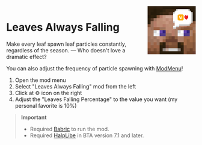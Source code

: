 <img align="right" height="128" width="128" alt="" loading="lazy" decoding="async" src="./src/main/resources/icon.png"/>

# Leaves Always Falling

Make every leaf spawn leaf particles constantly, regardless of the season. — Who doesn't love a dramatic effect?

You can also adjust the frequency of particle spawning with [ModMenu](https://github.com/Turnip-Labs/ModMenu)!

1. Open the mod menu
2. Select "Leaves Always Falling" mod from the left
3. Click at ⚙️ icon on the right
4. Adjust the "Leaves Falling Percentage" to the value you want (my personal favorite is 10%)

> **Important**
> - Required [Babric](https://github.com/Turnip-Labs/babric-instance-repo/releases) to run the mod.
> - Required [HalpLibe](https://github.com/Turnip-Labs/bta-halplibe/releases) in BTA version 7.1 and later.
